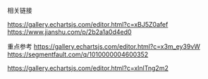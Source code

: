 相关链接

https://gallery.echartsjs.com/editor.html?c=xBJ5Z0afef
https://www.jianshu.com/p/2b2a1a0d4ed0

重点参考
https://gallery.echartsjs.com/editor.html?c=x3m_ey39vW
https://segmentfault.com/q/1010000004600352



https://gallery.echartsjs.com/editor.html?c=xInlTng2m2